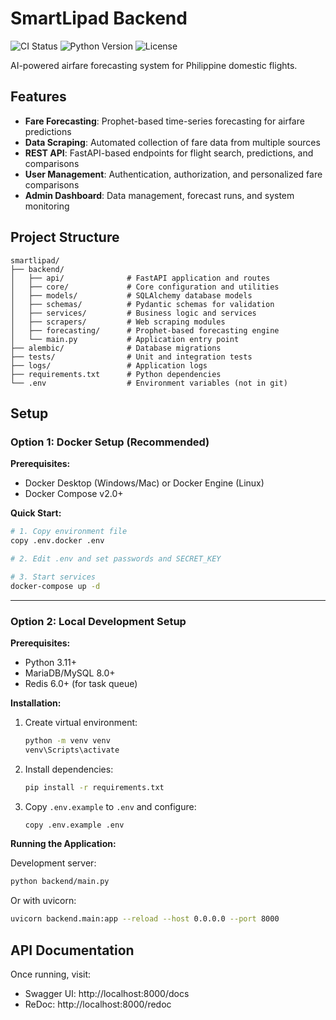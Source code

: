 # SmartLipad Backend

![CI Status](https://github.com/yourusername/smartlipad/workflows/SmartLipad%20CI/badge.svg)
![Python Version](https://img.shields.io/badge/python-3.9%20%7C%203.10%20%7C%203.11-blue)
![License](https://img.shields.io/badge/license-MIT-green)

AI-powered airfare forecasting system for Philippine domestic flights.

## Features

- **Fare Forecasting**: Prophet-based time-series forecasting for airfare predictions
- **Data Scraping**: Automated collection of fare data from multiple sources
- **REST API**: FastAPI-based endpoints for flight search, predictions, and comparisons
- **User Management**: Authentication, authorization, and personalized fare comparisons
- **Admin Dashboard**: Data management, forecast runs, and system monitoring

## Project Structure

```
smartlipad/
├── backend/
│   ├── api/              # FastAPI application and routes
│   ├── core/             # Core configuration and utilities
│   ├── models/           # SQLAlchemy database models
│   ├── schemas/          # Pydantic schemas for validation
│   ├── services/         # Business logic and services
│   ├── scrapers/         # Web scraping modules
│   ├── forecasting/      # Prophet-based forecasting engine
│   └── main.py           # Application entry point
├── alembic/              # Database migrations
├── tests/                # Unit and integration tests
├── logs/                 # Application logs
├── requirements.txt      # Python dependencies
└── .env                  # Environment variables (not in git)
```

## Setup

### Option 1: Docker Setup (Recommended)

**Prerequisites:**
- Docker Desktop (Windows/Mac) or Docker Engine (Linux)
- Docker Compose v2.0+

**Quick Start:**
```bash
# 1. Copy environment file
copy .env.docker .env

# 2. Edit .env and set passwords and SECRET_KEY

# 3. Start services
docker-compose up -d
```
---

### Option 2: Local Development Setup

**Prerequisites:**
- Python 3.11+
- MariaDB/MySQL 8.0+
- Redis 6.0+ (for task queue)

**Installation:**

1. Create virtual environment:
   ```bash
   python -m venv venv
   venv\Scripts\activate
   ```

2. Install dependencies:
   ```bash
   pip install -r requirements.txt
   ```

3. Copy `.env.example` to `.env` and configure:
   ```bash
   copy .env.example .env
   ```

**Running the Application:**

Development server:
```bash
python backend/main.py
```

Or with uvicorn:
```bash
uvicorn backend.main:app --reload --host 0.0.0.0 --port 8000
```

## API Documentation

Once running, visit:
- Swagger UI: http://localhost:8000/docs
- ReDoc: http://localhost:8000/redoc